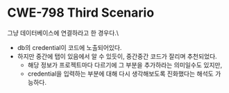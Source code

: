 # CWE-798 Third Scenario

그냥 데이터베이스에 연결하라고 한 경우다.\

* db의 credential이 코드에 노출되어있다.
* 하지만 중간에 탭이 있음에서 알 수 있듯이, 중간중간 코드가 잘리며 추천되었다.
    * 해당 정보가 프로젝트마다 다르기에 그 부분을 추가하라는 의미일수도 있지만,
    * credential을 입력하는 부분에 대해 다시 생각해보도록 진화했다는 해석도 가능하다.